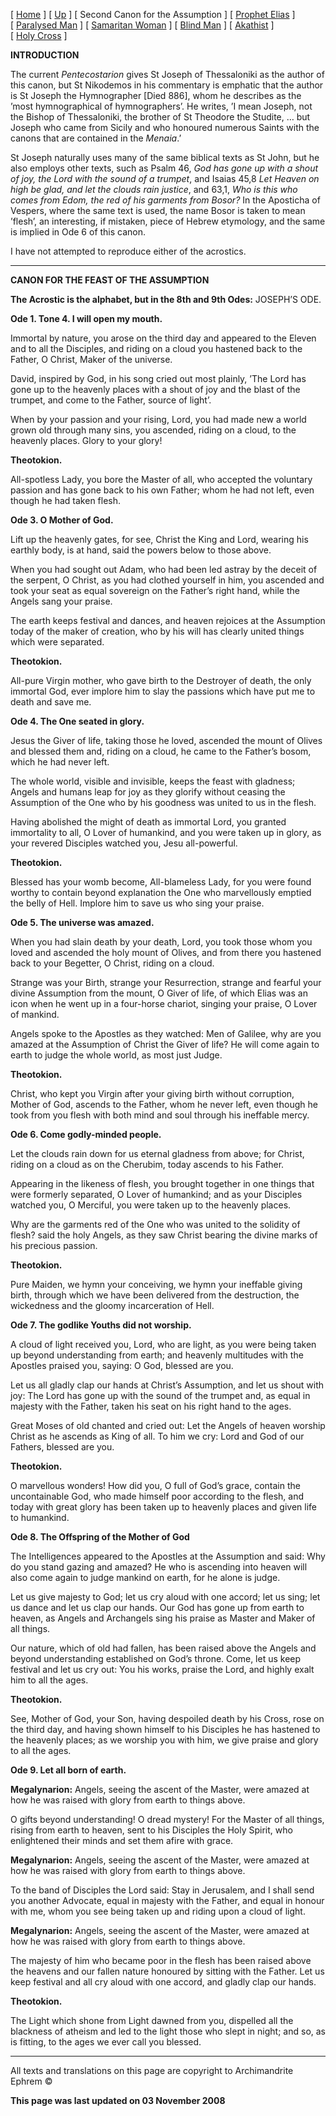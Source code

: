 \[ [Home](index.md) \] \[ [Up](jo-hym.md) \] \[ Second Canon for the Assumption \] \[ [Prophet Elias](20julcan2.md) \] \[ [Paralysed Man](ParalCan.md) \] \[ [Samaritan Woman](SamarCan.md) \] \[ [Blind Man](BlindCanon.md) \] \[ [Akathist](akathist.md) \] \[ [Holy Cross](1augcan1.md) \]

**INTRODUCTION**

The current *Pentecostarion* gives St Joseph of Thessaloniki as the author of this canon, but St Nikodemos in his commentary is emphatic that the author is St Joseph the Hymnographer \[Died 886\], whom he describes as the ’most hymnographical of hymnographers’. He writes, ’I mean Joseph, not the Bishop of Thessaloniki, the brother of St Theodore the Studite, … but Joseph who came from Sicily and who honoured numerous Saints with the canons that are contained in the *Menaia*.’

St Joseph naturally uses many of the same biblical texts as St John, but he also employs other texts, such as Psalm 46, *God has gone up with a shout of joy, the Lord with the sound of a trumpet*, and Isaias 45,8 *Let Heaven on high be glad, and let the clouds rain justice*, and 63,1, *Who is this who comes from Edom, the red of his garments from Bosor?* In the Aposticha of Vespers, where the same text is used, the name Bosor is taken to mean ’flesh’, an interesting, if mistaken, piece of Hebrew etymology, and the same is implied in Ode 6 of this canon.

I have not attempted to reproduce either of the acrostics.

------------------------------------------------------------------------

****CANON FOR THE FEAST OF THE ASSUMPTION****

**The Acrostic is the alphabet,
but in the 8th and 9th Odes:**
JOSEPH’S ODE.

**Ode 1. Tone 4. I will open my mouth.**

Immortal by nature, you arose on the third day and appeared to the Eleven and to all the Disciples, and riding on a cloud you hastened back to the Father, O Christ, Maker of the universe.

David, inspired by God, in his song cried out most plainly, ’The Lord has gone up to the heavenly places with a shout of joy and the blast of the trumpet, and come to the Father, source of light’.

When by your passion and your rising, Lord, you had made new a world grown old through many sins, you ascended, riding on a cloud, to the heavenly places. Glory to your glory!

**Theotokion.**

All-spotless Lady, you bore the Master of all, who accepted the voluntary passion and has gone back to his own Father; whom he had not left, even though he had taken flesh.

**Ode 3. O Mother of God.**

Lift up the heavenly gates, for see, Christ the King and Lord, wearing his earthly body, is at hand, said the powers below to those above.

When you had sought out Adam, who had been led astray by the deceit of the serpent, O Christ, as you had clothed yourself in him, you ascended and took your seat as equal sovereign on the Father’s right hand, while the Angels sang your praise.

The earth keeps festival and dances, and heaven rejoices at the Assumption today of the maker of creation, who by his will has clearly united things which were separated.

**Theotokion.**

All-pure Virgin mother, who gave birth to the Destroyer of death, the only immortal God, ever implore him to slay the passions which have put me to death and save me.

**Ode 4. The One seated in glory.**

Jesus the Giver of life, taking those he loved, ascended the mount of Olives and blessed them and, riding on a cloud, he came to the Father’s bosom, which he had never left.

The whole world, visible and invisible, keeps the feast with gladness; Angels and humans leap for joy as they glorify without ceasing the Assumption of the One who by his goodness was united to us in the flesh.

Having abolished the might of death as immortal Lord, you granted immortality to all, O Lover of humankind, and you were taken up in glory, as your revered Disciples watched you, Jesu all-powerful.

**Theotokion.**

Blessed has your womb become, All-blameless Lady, for you were found worthy to contain beyond explanation the One who marvellously emptied the belly of Hell. Implore him to save us who sing your praise.

**Ode 5. The universe was amazed.**

When you had slain death by your death, Lord, you took those whom you loved and ascended the holy mount of Olives, and from there you hastened back to your Begetter, O Christ, riding on a cloud.

Strange was your Birth, strange your Resurrection, strange and fearful your divine Assumption from the mount, O Giver of life, of which Elias was an icon when he went up in a four-horse chariot, singing your praise, O Lover of mankind.

Angels spoke to the Apostles as they watched: Men of Galilee, why are you amazed at the Assumption of Christ the Giver of life? He will come again to earth to judge the whole world, as most just Judge.

**Theotokion.**

Christ, who kept you Virgin after your giving birth without corruption, Mother of God, ascends to the Father, whom he never left, even though he took from you flesh with both mind and soul through his ineffable mercy.

**Ode 6. Come godly-minded people.**

Let the clouds rain down for us eternal gladness from above; for Christ, riding on a cloud as on the Cherubim, today ascends to his Father.

Appearing in the likeness of flesh, you brought together in one things that were formerly separated, O Lover of humankind; and as your Disciples watched you, O Merciful, you were taken up to the heavenly places.

Why are the garments red of the One who was united to the solidity of flesh? said the holy Angels, as they saw Christ bearing the divine marks of his precious passion.

**Theotokion.**

Pure Maiden, we hymn your conceiving, we hymn your ineffable giving birth, through which we have been delivered from the destruction, the wickedness and the gloomy incarceration of Hell.

**Ode 7. The godlike Youths did not worship.**

A cloud of light received you, Lord, who are light, as you were being taken up beyond understanding from earth; and heavenly multitudes with the Apostles praised you, saying: O God, blessed are you.

Let us all gladly clap our hands at Christ’s Assumption, and let us shout with joy: The Lord has gone up with the sound of the trumpet and, as equal in majesty with the Father, taken his seat on his right hand to the ages.

Great Moses of old chanted and cried out: Let the Angels of heaven worship Christ as he ascends as King of all. To him we cry: Lord and God of our Fathers, blessed are you.

**Theotokion.**

O marvellous wonders! How did you, O full of God’s grace, contain the uncontainable God, who made himself poor according to the flesh, and today with great glory has been taken up to heavenly places and given life to humankind.

**Ode 8. The Offspring of the Mother of God**

The Intelligences appeared to the Apostles at the Assumption and said: Why do you stand gazing and amazed? He who is ascending into heaven will also come again to judge mankind on earth, for he alone is judge.

Let us give majesty to God; let us cry aloud with one accord; let us sing; let us dance and let us clap our hands. Our God has gone up from earth to heaven, as Angels and Archangels sing his praise as Master and Maker of all things.

Our nature, which of old had fallen, has been raised above the Angels and beyond understanding established on God’s throne. Come, let us keep festival and let us cry out: You his works, praise the Lord, and highly exalt him to all the ages.

**Theotokion.**

See, Mother of God, your Son, having despoiled death by his Cross, rose on the third day, and having shown himself to his Disciples he has hastened to the heavenly places; as we worship you with him, we give praise and glory to all the ages.

**Ode 9. Let all born of earth.**

**Megalynarion:** Angels, seeing the ascent of the Master, were amazed at how he was raised with glory from earth to things above.

O gifts beyond understanding! O dread mystery! For the Master of all things, rising from earth to heaven, sent to his Disciples the Holy Spirit, who enlightened their minds and set them afire with grace.

**Megalynarion:** Angels, seeing the ascent of the Master, were amazed at how he was raised with glory from earth to things above.

To the band of Disciples the Lord said: Stay in Jerusalem, and I shall send you another Advocate, equal in majesty with the Father, and equal in honour with me, whom you see being taken up and riding upon a cloud of light.

**Megalynarion:** Angels, seeing the ascent of the Master, were amazed at how he was raised with glory from earth to things above.

The majesty of him who became poor in the flesh has been raised above the heavens and our fallen nature honoured by sitting with the Father. Let us keep festival and all cry aloud with one accord, and gladly clap our hands.

**Theotokion.**

The Light which shone from Light dawned from you, dispelled all the blackness of atheism and led to the light those who slept in night; and so, as is fitting, to the ages we ever call you blessed.

------------------------------------------------------------------------

All texts and translations on this page are copyright to
Archimandrite Ephrem ©

**This page was last updated on 03 November 2008**
